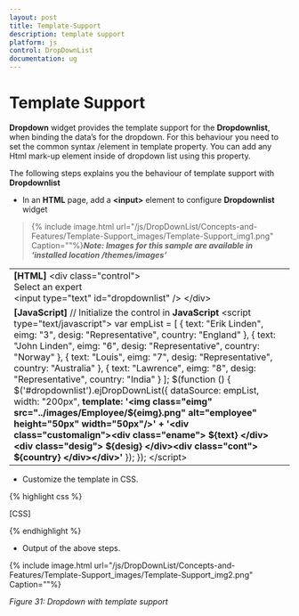 ```yaml
---
layout: post
title: Template-Support
description: template support
platform: js
control: DropDownList
documentation: ug
---
```


# Template Support

**Dropdown** widget provides the template support for the **Dropdownlist**, when binding the data’s for the dropdown. For this behaviour you need to set the common syntax /element in template property. You can add any Html mark-up element inside of dropdown list using this property.

The following steps explains you the behaviour of template support with **Dropdownlist**

* In an **HTML** page, add a **&lt;input&gt;** element to configure **Dropdownlist** widget

> {% include image.html url="/js/DropDownList/Concepts-and-Features/Template-Support_images/Template-Support_img1.png" Caption=""%}_**Note: Images for this sample are available in ‘installed location /themes/images’**_ 


<table>
<tr>
<td>
<b>[HTML]   </b>     &lt;div class="control"&gt;            <div class="ctrllabel">Select an expert</div>            &lt;input type="text" id="dropdownlist" /&gt;        &lt;/div&gt;</td></tr>
<tr>
<td>
<b>[JavaScript] </b>// Initialize the control in <b>JavaScript</b><b> </b>   &lt;script type="text/javascript"&gt;        var empList = [                { text: "Erik Linden", eimg: "3", desig: "Representative", country: "England" }, { text: "John Linden", eimg: "6", desig: "Representative", country: "Norway" },                { text: "Louis", eimg: "7", desig: "Representative", country: "Australia" }, { text: "Lawrence", eimg: "8", desig: "Representative", country: "India" }        ];        $(function () {            $('#dropdownlist').ejDropDownList({                dataSource: empList,                width: "200px",<b>                template: '&lt;img class="eimg" src="../images/Employee/${eimg}.png" alt="employee" height="50px" width="50px"/&gt;' +</b><b>                        '&lt;div class="customalign"&gt;&lt;div class="ename"&gt; ${text} &lt;/div&gt;&lt;div class="desig"&gt; ${desig} &lt;/div&gt;&lt;div class="cont"&gt; ${country} &lt;/div&gt;&lt;/div&gt;'</b>            });        });    &lt;/script&gt;</td></tr>
</table>


* Customize the template in CSS. 


{% highlight css %}

[CSS]  
  <style type="text/css">
        .customalign {
            display: inline;
            float: right;
        }
    </style>


{% endhighlight %}



* Output of the above steps.


{% include image.html url="/js/DropDownList/Concepts-and-Features/Template-Support_images/Template-Support_img2.png" Caption=""%}

_Figure 31: Dropdown with template support_  

